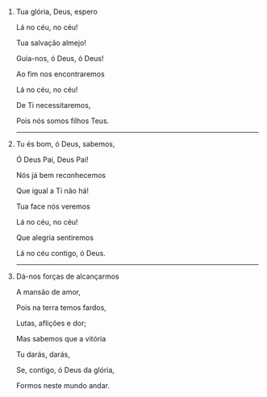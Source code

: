 1. Tua glória, Deus, espero

   Lá no céu, no céu!

   Tua salvação almejo!

   Guia-nos, ó Deus, ó Deus!

   Ao fim nos encontraremos

   Lá no céu, no céu!

   De Ti necessitaremos,

   Pois nós somos filhos Teus.

   ---

2. Tu és bom, ó Deus, sabemos,

   Ó Deus Pai, Deus Pai!

   Nós já bem reconhecemos

   Que igual a Ti não há!

   Tua face nós veremos

   Lá no céu, no céu!

   Que alegria sentiremos

   Lá no céu contigo, ó Deus.

   ---

3. Dá-nos forças de alcançarmos

   A mansão de amor,

   Pois na terra temos fardos,

   Lutas, aflições e dor;

   Mas sabemos que a vitória

   Tu darás, darás,

   Se, contigo, ó Deus da glória,

   Formos neste mundo andar.
